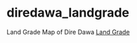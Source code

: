 # diredawa_landgrade
Land Grade Map of Dire Dawa 
[Land Grade](https://nuryahya.github.io/diredawa_landgrade/#13/9.6052/41.8353)


